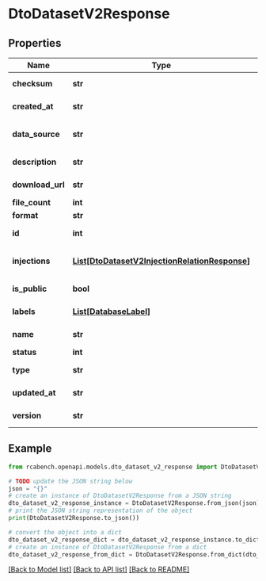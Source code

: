 # DtoDatasetV2Response


## Properties

Name | Type | Description | Notes
------------ | ------------- | ------------- | -------------
**checksum** | **str** | File checksum | [optional] 
**created_at** | **str** | Creation time | [optional] 
**data_source** | **str** | Data source description | [optional] 
**description** | **str** | Dataset description | [optional] 
**download_url** | **str** | Download URL | [optional] 
**file_count** | **int** | File count | [optional] 
**format** | **str** | Data format | [optional] 
**id** | **int** | Unique identifier | [optional] 
**injections** | [**List[DtoDatasetV2InjectionRelationResponse]**](DtoDatasetV2InjectionRelationResponse.md) | Associated fault injections | [optional] 
**is_public** | **bool** | Whether public | [optional] 
**labels** | [**List[DatabaseLabel]**](DatabaseLabel.md) | Associated labels | [optional] 
**name** | **str** | Dataset name | [optional] 
**status** | **int** | Status | [optional] 
**type** | **str** | Dataset type | [optional] 
**updated_at** | **str** | Update time | [optional] 
**version** | **str** | Dataset version | [optional] 

## Example

```python
from rcabench.openapi.models.dto_dataset_v2_response import DtoDatasetV2Response

# TODO update the JSON string below
json = "{}"
# create an instance of DtoDatasetV2Response from a JSON string
dto_dataset_v2_response_instance = DtoDatasetV2Response.from_json(json)
# print the JSON string representation of the object
print(DtoDatasetV2Response.to_json())

# convert the object into a dict
dto_dataset_v2_response_dict = dto_dataset_v2_response_instance.to_dict()
# create an instance of DtoDatasetV2Response from a dict
dto_dataset_v2_response_from_dict = DtoDatasetV2Response.from_dict(dto_dataset_v2_response_dict)
```
[[Back to Model list]](../README.md#documentation-for-models) [[Back to API list]](../README.md#documentation-for-api-endpoints) [[Back to README]](../README.md)


